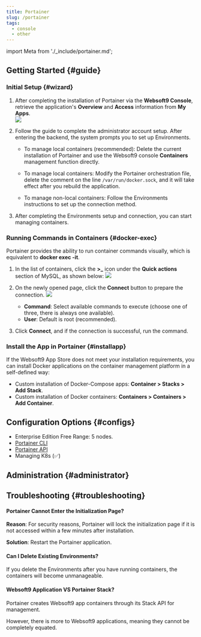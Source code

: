 ```yaml
---
title: Portainer
slug: /portainer
tags:
  - console
  - other
---
```


import Meta from './\_include/portainer.md';

<Meta name="meta" />

## Getting Started {#guide}

### Initial Setup {#wizard}

1. After completing the installation of Portainer via the **Websoft9 Console**, retrieve the application's **Overview** and **Access** information from **My Apps**.  
   ![](./assets/portainer-register-websoft9.png)

2. Follow the guide to complete the administrator account setup. After entering the backend, the system prompts you to set up Environments.

   - To manage local containers (recommended): Delete the current installation of Portainer and use the Websoft9 console **Containers** management function directly.

   - To manage local containers: Modify the Portainer orchestration file, delete the comment on the line `/var/run/docker.sock`, and it will take effect after you rebuild the application.

   - To manage non-local containers: Follow the Environments instructions to set up the connection method.

3. After completing the Environments setup and connection, you can start managing containers.

### Running Commands in Containers {#docker-exec}

Portainer provides the ability to run container commands visually, which is equivalent to **docker exec -it**.

1. In the list of containers, click the **>\_** icon under the **Quick actions** section of MySQL, as shown below:
   ![](http://libs.websoft9.com/Websoft9/DocsPicture/zh/potainer/portainer-containerlist-websoft9.png)

2. On the newly opened page, click the **Connect** button to prepare the connection.
   ![](http://libs-websoft9-com.oss-cn-qingdao.aliyuncs.com/Websoft9/DocsPicture/zh/potainer/portainer-createdatabase-websoft9.png)

   - **Command**: Select available commands to execute (choose one of three, there is always one available).
   - **User**: Default is root (recommended).

3. Click **Connect**, and if the connection is successful, run the command.

### Install the App in Portainer {#installapp}

If the Websoft9 App Store does not meet your installation requirements, you can install Docker applications on the container management platform in a self-defined way:

- Custom installation of Docker-Compose apps: **Container > Stacks > Add Stack**.
- Custom installation of Docker containers: **Containers > Containers > Add Container**.

## Configuration Options {#configs}

- Enterprise Edition Free Range: 5 nodes.
- [Portainer CLI](https://docs.portainer.io/advanced/cli)
- [Portainer API](https://docs.portainer.io/api/access)
- Managing K8s (✅)

## Administration {#administrator}

## Troubleshooting {#troubleshooting}

#### Portainer Cannot Enter the Initialization Page?

**Reason**: For security reasons, Portainer will lock the initialization page if it is not accessed within a few minutes after installation.

**Solution**: Restart the Portainer application.

#### Can I Delete Existing Environments?

If you delete the Environments after you have running containers, the containers will become unmanageable.

#### Websoft9 Application VS Portainer Stack?

Portainer creates Websoft9 app containers through its Stack API for management.

However, there is more to Websoft9 applications, meaning they cannot be completely equated.

